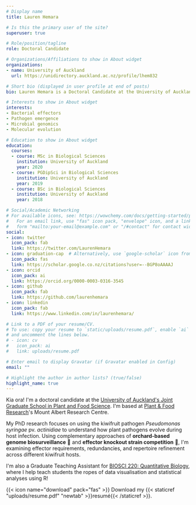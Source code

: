```yaml
---
# Display name
title: Lauren Hemara

# Is this the primary user of the site?
superuser: true

# Role/position/tagline
role: Doctoral Candidate

# Organizations/Affiliations to show in About widget
organizations:
- name: University of Auckland
  url: https://unidirectory.auckland.ac.nz/profile/lhem832

# Short bio (displayed in user profile at end of posts)
bio: Lauren Hemara is a Doctoral Candidate at the University of Auckland.

# Interests to show in About widget
interests:
- Bacterial effectors
- Pathogen emergence
- Microbial genomics
- Molecular evolution

# Education to show in About widget
education:
  courses:
  - course: MSc in Biological Sciences
    institution: University of Auckland
    year: 2020
  - course: PGDipSci in Biological Sciences
    institution: University of Auckland
    year: 2019
  - course: BSc in Biological Sciences
    institution: University of Auckland
    year: 2018

# Social/Academic Networking
# For available icons, see: https://wowchemy.com/docs/getting-started/page-builder/#icons
#   For an email link, use "fas" icon pack, "envelope" icon, and a link in the
#   form "mailto:your-email@example.com" or "/#contact" for contact widget.
social:
- icon: twitter
  icon_pack: fab
  link: https://twitter.com/LaurenHemara
- icon: graduation-cap  # Alternatively, use `google-scholar` icon from `ai` icon pack
  icon_pack: fas
  link: https://scholar.google.co.nz/citations?user=--BGP8oAAAAJ
- icon: orcid
  icon_pack: ai
  link: https://orcid.org/0000-0003-0316-3545
- icon: github
  icon_pack: fab
  link: https://github.com/laurenhemara
- icon: linkedin
  icon_pack: fab
  link: https://www.linkedin.com/in/laurenhemara/

# Link to a PDF of your resume/CV.
# To use: copy your resume to `static/uploads/resume.pdf`, enable `ai` icons in `params.toml`, 
# and uncomment the lines below.
# - icon: cv
#   icon_pack: ai
#   link: uploads/resume.pdf

# Enter email to display Gravatar (if Gravatar enabled in Config)
email: ""

# Highlight the author in author lists? (true/false)
highlight_name: true
---
```


Kia ora! I'm a doctoral candidate at the [University of Auckland's Joint Graduate School in Plant and Food Science](https://www.auckland.ac.nz/en/science/our-research/jgs-plant-and-food-science.html/). I'm based at [Plant & Food Research](https://plantandfood.co.nz/)'s Mount Albert Research Centre.

 My PhD research focuses on using the kiwifruit pathogen *Pseudomonas syringae* pv. *actinidiae* to understand how plant pathogens evolve during host infection. Using complementary approaches of **orchard-based genome biosurveillance** 🌿 and **effector knockout strain competition** 🧪, I'm examining effector requirements, redundancies, and repertoire refinement across different kiwifruit hosts. 
 
 I'm also a Graduate Teaching Assistant for [BIOSCI 220: Quantitative Biology](https://courseoutline.auckland.ac.nz/dco/course/BIOSCI/220/1233), where I help teach students the ropes of data visualisation and statistical analyses using R!

{{< icon name="download" pack="fas" >}} Download my {{< staticref "uploads/resume.pdf" "newtab" >}}resumé{{< /staticref >}}.
